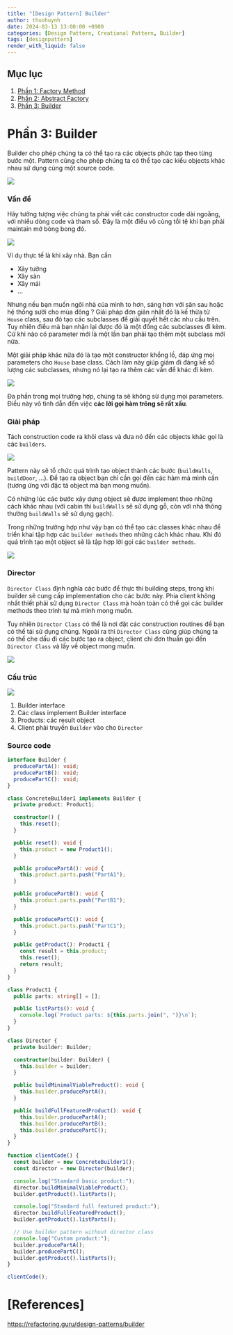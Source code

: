 ```yaml
---
title: "[Design Pattern] Builder"
author: thuohuynh
date: 2024-03-13 13:00:00 +0900
categories: [Design Pattern, Creational Pattern, Builder]
tags: [designpattern]
render_with_liquid: false
---
```


## Mục lục

1. [Phần 1: Factory Method](/posts/Factory-Method-Pattern)
2. [Phần 2: Abstract Factory](/posts/Abstract-Factory-Pattern)
3. [Phần 3: Builder](/posts/Builder-Pattern)

# Phần 3: Builder

Builder cho phép chúng ta có thể tạo ra các objects phức tạp theo từng bước một. Pattern cũng cho phép chúng ta có thể tạo các kiểu objects khác nhau sử dụng cùng một source code.

![](https://refactoring.guru/images/patterns/content/builder/builder-en.png)

### Vấn đề

Hãy tưởng tượng việc chúng ta phải viết các constructor code dài ngoằng, với nhiều dòng code và tham số. Đây là một điều vô cùng tồi tệ khi bạn phải maintain mớ bòng bong đó.

![](https://refactoring.guru/images/patterns/diagrams/builder/problem1.png)

Ví dụ thực tế là khi xây nhà. Bạn cần

- Xây tường
- Xây sàn
- Xây mái
- ...

Nhưng nếu bạn muốn ngôi nhà của mình to hơn, sáng hơn với sân sau hoặc hệ thống sưởi cho mùa đông ? Giải pháp đơn giản nhất đó là kế thừa từ `House` class, sau đó tạo các subclasses để giải quyết hết các nhu cầu trên. Tuy nhiên điều mà bạn nhận lại được đó là một đống các subclasses đi kèm. Cứ khi nào có parameter mới là một lần bạn phải tạo thêm một subclass mới nữa.

Một giải pháp khác nữa đó là tạo một constructor khổng lồ, đáp ứng mọi parameters cho `House` base class. Cách làm này giúp giảm đi đáng kể số lượng các subclasses, nhưng nó lại tạo ra thêm các vấn đề khác đi kèm.

![](https://refactoring.guru/images/patterns/diagrams/builder/problem2.png)

Đa phần trong mọi trường hợp, chúng ta sẽ không sử dụng mọi parameters. Điều này vô tình dẫn đến việc **các lời gọi hàm trông sẽ rất xấu**.

### Giải pháp

Tách construction code ra khỏi class và đưa nó đến các objects khác gọi là các `builders`.

![](https://refactoring.guru/images/patterns/diagrams/builder/solution1.png)

Pattern này sẽ tổ chức quá trình tạo object thành các bước (`buildWalls`, `buildDoor`, ...). Để tạo ra object bạn chỉ cần gọi đến các hàm mà mình cần (tương ứng với đặc tả object mà bạn mong muốn).

Có những lúc các bước xây dựng object sẽ được implement theo những cách khác nhau (với cabin thì `buildWalls` sẽ sử dụng gỗ, còn với nhà thông thường `buildWalls` sẽ sử dụng gạch).

Trong những trường hợp như vậy bạn có thể tạo các classes khác nhau để triển khai tập hợp các `builder methods` theo những cách khác nhau. Khi đó quá trình tạo một object sẽ là tập hợp lời gọi các `builder methods`.

![](https://refactoring.guru/images/patterns/content/builder/builder-comic-1-en.png)

### Director

`Director Class` định nghĩa các bước để thực thi building steps, trong khi builder sẽ cung cấp implementation cho các bước này. Phía client không nhất thiết phải sử dụng `Director Class` mà hoàn toàn có thể gọi các builder methods theo trình tự mà mình mong muốn.

Tuy nhiên `Director Class` có thể là nơi đặt các construction routines để bạn có thể tái sử dụng chúng. Ngoài ra thì `Director Class` cũng giúp chúng ta có thể che dấu đi các bước tạo ra object, client chỉ đơn thuần gọi đến `Director Class` và lấy về object mong muốn.

![](https://refactoring.guru/images/patterns/content/builder/builder-comic-2-en.png)

### Cấu trúc

![](https://refactoring.guru/images/patterns/diagrams/builder/structure.png)

1. Builder interface
2. Các class implement Builder interface
3. Products: các result object
4. Client phải truyền `Builder` vào cho `Director`

### Source code

```typescript
interface Builder {
  producePartA(): void;
  producePartB(): void;
  producePartC(): void;
}

class ConcreteBuilder1 implements Builder {
  private product: Product1;

  constructor() {
    this.reset();
  }

  public reset(): void {
    this.product = new Product1();
  }

  public producePartA(): void {
    this.product.parts.push("PartA1");
  }

  public producePartB(): void {
    this.product.parts.push("PartB1");
  }

  public producePartC(): void {
    this.product.parts.push("PartC1");
  }

  public getProduct(): Product1 {
    const result = this.product;
    this.reset();
    return result;
  }
}

class Product1 {
  public parts: string[] = [];

  public listParts(): void {
    console.log(`Product parts: ${this.parts.join(", ")}\n`);
  }
}

class Director {
  private builder: Builder;

  constructor(builder: Builder) {
    this.builder = builder;
  }

  public buildMinimalViableProduct(): void {
    this.builder.producePartA();
  }

  public buildFullFeaturedProduct(): void {
    this.builder.producePartA();
    this.builder.producePartB();
    this.builder.producePartC();
  }
}

function clientCode() {
  const builder = new ConcreteBuilder1();
  const director = new Director(builder);

  console.log("Standard basic product:");
  director.buildMinimalViableProduct();
  builder.getProduct().listParts();

  console.log("Standard full featured product:");
  director.buildFullFeaturedProduct();
  builder.getProduct().listParts();

  // Use builder pattern without director class
  console.log("Custom product:");
  builder.producePartA();
  builder.producePartC();
  builder.getProduct().listParts();
}

clientCode();
```

# [References]

https://refactoring.guru/design-patterns/builder

